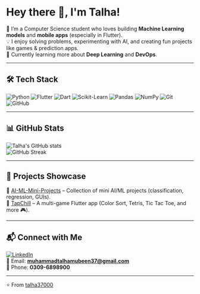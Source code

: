 # Hey there 👋, I'm Talha!

🚀 I’m a Computer Science student who loves building **Machine Learning models** and **mobile apps** (especially in Flutter).  
💡 I enjoy solving problems, experimenting with AI, and creating fun projects like games & prediction apps.  
🌱 Currently learning more about **Deep Learning** and **DevOps**.  

---

## 🛠️ Tech Stack
![Python](https://img.shields.io/badge/Python-3776AB?style=for-the-badge&logo=python&logoColor=white)
![Flutter](https://img.shields.io/badge/Flutter-02569B?style=for-the-badge&logo=flutter&logoColor=white)
![Dart](https://img.shields.io/badge/Dart-0175C2?style=for-the-badge&logo=dart&logoColor=white)
![Scikit-Learn](https://img.shields.io/badge/Scikit--Learn-F7931E?style=for-the-badge&logo=scikit-learn&logoColor=white)
![Pandas](https://img.shields.io/badge/Pandas-150458?style=for-the-badge&logo=pandas&logoColor=white)
![NumPy](https://img.shields.io/badge/NumPy-013243?style=for-the-badge&logo=numpy&logoColor=white)
![Git](https://img.shields.io/badge/Git-F05032?style=for-the-badge&logo=git&logoColor=white)
![GitHub](https://img.shields.io/badge/GitHub-181717?style=for-the-badge&logo=github&logoColor=white)

---

## 📊 GitHub Stats
![Talha's GitHub stats](https://github-readme-stats.vercel.app/api?username=talha37000&show_icons=true&theme=tokyonight)  
![GitHub Streak](https://streak-stats.demolab.com?user=talha37000&theme=tokyonight&border_radius=8)

---

## 🚀 Projects Showcase
🔹 [AI-ML-Mini-Projects](https://github.com/talha37000/AI-ML-Mini-Projects) – Collection of mini AI/ML projects (classification, regression, GUIs).  
🔹 [TapChill](https://github.com/talha37000/TapChill) – A multi-game Flutter app (Color Sort, Tetris, Tic Tac Toe, and more 🎮).  

---

## 📬 Connect with Me
[![LinkedIn](https://img.shields.io/badge/LinkedIn-0A66C2?style=for-the-badge&logo=linkedin&logoColor=white)](https://www.linkedin.com/in/muhammad-talha-mubeen-328b862b3/)  
📧 Email: **muhammadtalhamubeen37@gmail.com**  
📱 Phone: **0309-6898900**

---
⭐️ From [talha37000](https://github.com/talha37000)
